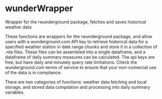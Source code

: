 # wunderWrapper
Wrapper for the rwunderground package, fetches and saves historical weather data

These functions are wrappers for the rwunderground package, and allow users with a wunderground.com API key to retrieve historical data for a specified weather station in date range chunks and store it in a collection of .rda files.  These files can be assembled into a single dataframe, and a dataframe of daily summary measures can be calculated.  The api keys are free, but have daily and minutely query rate limitations.  Check the wunderground.com terms of service to ensure that your non-comercial use of the data is in compliance.

There are two categories of functions: weather data fetching and local storage, and stored data compilation and processing into
daily summary variables.  
